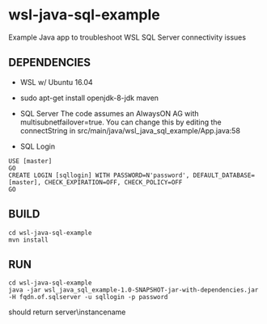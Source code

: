 # wsl-java-sql-example
Example Java app to troubleshoot WSL SQL Server connectivity issues

## DEPENDENCIES

* WSL w/ Ubuntu 16.04 
* sudo apt-get install openjdk-8-jdk maven
* SQL Server 
   The code assumes an AlwaysON AG with multisubnetfailover=true. You can change this by editing the connectString in src/main/java/wsl_java_sql_example/App.java:58

* SQL Login
```
USE [master]
GO
CREATE LOGIN [sqllogin] WITH PASSWORD=N'password', DEFAULT_DATABASE=[master], CHECK_EXPIRATION=OFF, CHECK_POLICY=OFF
GO
```

## BUILD

```
cd wsl-java-sql-example
mvn install
```

## RUN

```
cd wsl-java-sql-example
java -jar wsl_java_sql_example-1.0-SNAPSHOT-jar-with-dependencies.jar -H fqdn.of.sqlserver -u sqllogin -p password
```

should return server\instancename


